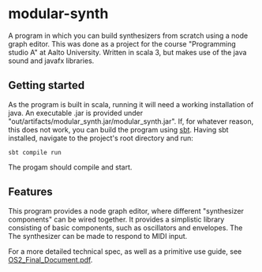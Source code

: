 # modular-synth

A program in which you can build synthesizers from scratch using a node graph editor. This was done as a project for the course "Programming studio A" at Aalto University. Written in scala 3, but makes use of the java sound and javafx libraries. 

## Getting started

As the program is built in scala, running it will need a working installation of java. An executable .jar is provided under "out/artifacts/modular_synth.jar/modular_synth.jar". If, for whatever reason, this does not work, you can build the program using [sbt](https://www.scala-sbt.org/). Having sbt installed, navigate to the project's root directory and run: 

    sbt compile run

The progam should compile and start.

## Features

This program provides a node graph editor, where different "synthesizer components" can be wired together. It provides a simplistic library consisting of basic components, such as oscillators and envelopes. The 
The synthesizer can be made to respond to MIDI input.

For a more detailed technical spec, as well as a primitive use guide, see [OS2_Final_Document.pdf](https://github.com/f87-56/modular-synth/blob/master/OS2_Final_Document.pdf).
